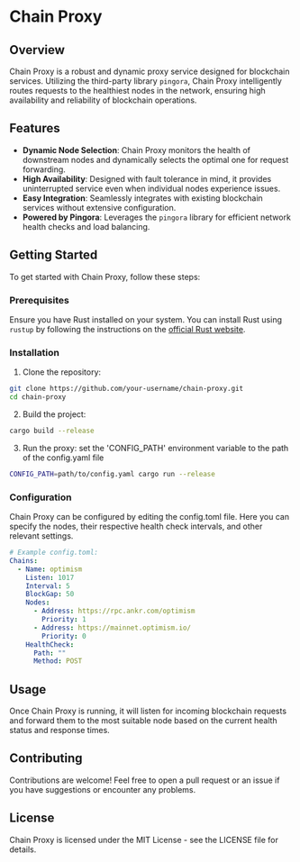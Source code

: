 # Chain Proxy

## Overview

Chain Proxy is a robust and dynamic proxy service designed for blockchain services. Utilizing the third-party
library `pingora`, Chain Proxy intelligently routes requests to the healthiest nodes in the network, ensuring high
availability and reliability of blockchain operations.

## Features

- **Dynamic Node Selection**: Chain Proxy monitors the health of downstream nodes and dynamically selects the optimal
  one for request forwarding.
- **High Availability**: Designed with fault tolerance in mind, it provides uninterrupted service even when individual
  nodes experience issues.
- **Easy Integration**: Seamlessly integrates with existing blockchain services without extensive configuration.
- **Powered by Pingora**: Leverages the `pingora` library for efficient network health checks and load balancing.

## Getting Started

To get started with Chain Proxy, follow these steps:

### Prerequisites

Ensure you have Rust installed on your system. You can install Rust using `rustup` by following the instructions on
the [official Rust website](https://www.rust-lang.org/tools/install).

### Installation

1. Clone the repository:

```sh
git clone https://github.com/your-username/chain-proxy.git
cd chain-proxy
```

2. Build the project:

```sh
cargo build --release
```

3. Run the proxy:
   set the 'CONFIG_PATH' environment variable to the path of the config.yaml file

```sh
CONFIG_PATH=path/to/config.yaml cargo run --release
```

### Configuration

Chain Proxy can be configured by editing the config.toml file. Here you can specify the nodes, their respective
health check intervals, and other relevant settings.

```yaml
# Example config.toml:
Chains:
  - Name: optimism
    Listen: 1017
    Interval: 5
    BlockGap: 50
    Nodes:
      - Address: https://rpc.ankr.com/optimism
        Priority: 1
      - Address: https://mainnet.optimism.io/
        Priority: 0
    HealthCheck:
      Path: ""
      Method: POST
```

## Usage

Once Chain Proxy is running, it will listen for incoming blockchain requests and forward them to the most suitable node
based on the current health status and response times.

## Contributing

Contributions are welcome! Feel free to open a pull request or an issue if you have suggestions or encounter any
problems.

## License

Chain Proxy is licensed under the MIT License - see the LICENSE file for details.

